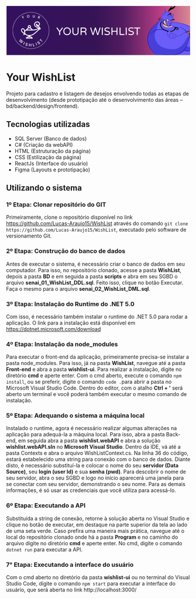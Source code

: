 <img src="https://github.com/Lucas-Araujo15/WishList/blob/main/banner-wishlist.png">

# Your WishList
Projeto para cadastro e listagem de desejos envolvendo todas as etapas de desenvolvimento (desde prototipação até o desenvolvimento das áreas – bd/backend/design/frontend).

## Tecnologias utilizadas
* SQL Server (Banco de dados)
* C# (Criação da webAPI)
* HTML (Estruturação da página)
* CSS (Estilização da página)
* ReactJs (Interface do usuário)
* Figma (Layouts e prototipação)

## Utilizando o sistema
### 1º Etapa: Clonar repositório do GIT
Primeiramente, clone o repositório disponível no link https://github.com/Lucas-Araujo15/WishList através do comando `git clone https://github.com/Lucas-Araujo15/WishList`, executado pelo software de versionamento Git.

### 2º Etapa: Construção do banco de dados
Antes de executar o sistema, é necessário criar o banco de dados em seu computador. Para isso, no repositório clonado, acesse a pasta **WishList**, depois a pasta **BD** e em seguida a pasta **scripts** e abra em seu SGBD o arquivo **senai_01_WishList_DDL.sql**. Feito isso, clique no botão Executar. Faça o mesmo para o arquivo **senai_02_WishList_DML.sql**.

### 3º Etapa: Instalação do Runtime do .NET 5.0
Com isso, é necessário também instalar o runtime do .NET 5.0 para rodar a aplicação. O link para a instalação está disponível em https://dotnet.microsoft.com/download 

### 4º Etapa: Instalação da node_modules
Para executar o front-end da aplicação, primeiramente precisa-se instalar a pasta node_modules. Para isso, já na pasta **WishList**, navegue até a pasta **Front-end** e abra a pasta **wishlist-ui**. Para realizar a instalação, digite no diretório **cmd** e aperte enter. Com o cmd aberto, execute o comando `npm install`, ou se preferir, digite o comando `code .`para abrir a pasta no Microsoft Visual Studio Code. Dentro do editor, com o atalho **Ctrl + '** será aberto um terminal e você poderá também executar o mesmo comando de instalação.

### 5º Etapa: Adequando o sistema a máquina local 
Instalado o runtime, agora é necessário realizar algumas alterações na aplicação para adequá-la a máquina local. Para isso, abra a pasta Back-end, em seguida abra a pasta **wishlist.webAPI** e abra a solução **wishlist.webAPI.sln** no **Microsoft Visual Studio**. Dentro da IDE, vá até a pasta Contexts e abra o arquivo WishListContext.cs. Na linha 36 do código, estará estabelecido uma string para conexão com o banco de dados. Diante disto, é necessário substituí-la e colocar o nome do seu **servidor (Data Source)**, seu **login (user Id)** e sua **senha (pwd)**. Para descobrir o nome de seu servidor, abra o seu SGBD e logo no início aparecerá uma janela para se conectar com seu servidor, demonstrando o seu nome. Para as demais informações, é só usar as credenciais que você utiliza para acessá-lo.

### 6º Etapa: Executando a API
Substituída a string de conexão, retorne à solução aberta no Visual Studio e clique no botão de executar, em destaque na parte superior da tela ao lado de uma seta verde. Caso prefira uma maneira mais prática, navegue até o local do repositório clonado onde há a pasta **Program** e no caminho do arquivo digite no diretório **cmd** e aperte enter. No cmd, digite o comando `dotnet run` para executar a API.

### 7° Etapa: Executando a interface do usuário
Com o cmd aberto no diretório da pasta **wishlist-ui** ou no terminal do Visual Studio Code, digite o comando `npm start` para executar a interface do usuário, que será aberta no link http://localhost:3000/






